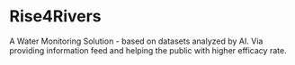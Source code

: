 # Rise4Rivers
A Water Monitoring Solution - based on datasets analyzed by AI.
Via providing information feed and helping the public with higher efficacy rate.

